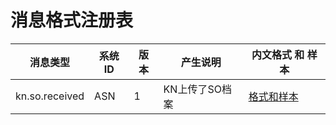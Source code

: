 # 消息格式注册表

| 消息类型       | 系统ID | 版本 | 产生说明       | 内文格式 和 样本                       |
| -------------- | ------ | ---- | -------------- | -------------------------------------- |
| kn.so.received | ASN    | 1    | KN上传了SO档案 | [格式和样本](kn.so.received/README.md) |

